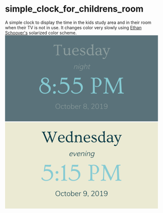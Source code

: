 # simple_clock_for_childrens_room
A simple clock to display the time in the kids study area and in their room when their TV is not in use. It changes color very slowly using [Ethan Schoover's](https://ethanschoonover.com/solarized/) solarized color scheme. 
![preview1.png](preview1.png)
![preview4.png](preview4.png)
